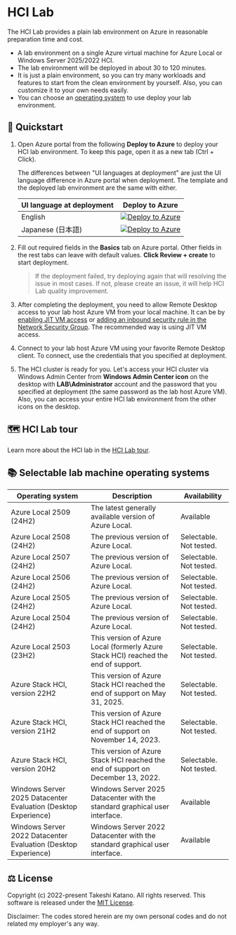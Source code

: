 # HCI Lab

The HCI Lab provides a plain lab environment on Azure in reasonable preparation time and cost.

- A lab environment on a single Azure virtual machine for Azure Local or Windows Server 2025/2022 HCI.
- The lab environment will be deployed in about 30 to 120 minutes.
- It is just a plain environment, so you can try many workloads and features to start from the clean environment by yourself. Also, you can customize it to your own needs easily.
- You can choose an [operating system](#-selectable-lab-machine-operating-systems) to use deploy your lab environment.

## 🚀 Quickstart

1. Open Azure portal from the following **Deploy to Azure** to deploy your HCI lab environment. To keep this page, open it as a new tab (Ctrl + Click).

    The differences between "UI languages at deployment" are just the UI language difference in Azure portal when deployment. The template and the deployed lab environment are the same with either.

    | UI language at deployment | Deploy to Azure |
    | ---- | ---- |
    | English | [![Deploy to Azure](https://aka.ms/deploytoazurebutton)](https://portal.azure.com/#view/Microsoft_Azure_CreateUIDef/CustomDeploymentBlade/uri/https%3A%2F%2Fraw.githubusercontent.com%2Ftksh164%2Fhci-lab%2Fmain%2Ftemplate%2Ftemplate.json/uiFormDefinitionUri/https%3A%2F%2Fraw.githubusercontent.com%2Ftksh164%2Fhci-lab%2Fmain%2Fuiforms%2Fuiform.json) |
    | Japanese (日本語) | [![Deploy to Azure](https://aka.ms/deploytoazurebutton)](https://portal.azure.com/#view/Microsoft_Azure_CreateUIDef/CustomDeploymentBlade/uri/https%3A%2F%2Fraw.githubusercontent.com%2Ftksh164%2Fhci-lab%2Fmain%2Ftemplate%2Ftemplate.json/uiFormDefinitionUri/https%3A%2F%2Fraw.githubusercontent.com%2Ftksh164%2Fhci-lab%2Fmain%2Fuiforms%2Fuiform-jajp.json) |

2. Fill out required fields in the **Basics** tab on Azure portal. Other fields in the rest tabs can leave with default values. **Click Review + create** to start deployment.

    > If the deployment failed, try deploying again that will resolving the issue in most cases. If not, please create an issue, it will help HCI Lab quality improvement.

3. After completing the deployment, you need to allow Remote Desktop access to your lab host Azure VM from your local machine. It can be by [enabling JIT VM access](https://learn.microsoft.com/azure/defender-for-cloud/just-in-time-access-usage) or [adding an inbound security rule in the Network Security Group](https://learn.microsoft.com/azure/virtual-network/tutorial-filter-network-traffic#create-security-rules). The recommended way is using JIT VM access.

4. Connect to your lab host Azure VM using your favorite Remote Desktop client. To connect, use the credentials that you specified at deployment.

5. The HCI cluster is ready for you. Let's access your HCI cluster via Windows Admin Center from **Windows Admin Center icon** on the desktop with **LAB\\Administrator** account and the password that you specified at deployment (the same password as the lab host Azure VM). Also, you can access your entire HCI lab environment from the other icons on the desktop.

## 🗺️ HCI Lab tour

Learn more about the HCI lab in the [HCI Lab tour](./docs/hci-lab-tour.md).

## 📚 Selectable lab machine operating systems

| Operating system | Description | Availability |
| ---- | ---- | ---- |
| Azure Local 2509 (24H2) | The latest generally available version of Azure Local. | Available |
| Azure Local 2508 (24H2) | The previous version of Azure Local. | Selectable. Not tested. |
| Azure Local 2507 (24H2) | The previous version of Azure Local. | Selectable. Not tested. |
| Azure Local 2506 (24H2) | The previous version of Azure Local. | Selectable. Not tested. |
| Azure Local 2505 (24H2) | The previous version of Azure Local. | Selectable. Not tested. |
| Azure Local 2504 (24H2) | The previous version of Azure Local. | Selectable. Not tested. |
| Azure Local 2503 (23H2) | This version of Azure Local (formerly Azure Stack HCI) reached the end of support. | Selectable. Not tested. |
| Azure Stack HCI, version 22H2 | This version of Azure Stack HCI reached the end of support on May 31, 2025. | Selectable. Not tested. |
| Azure Stack HCI, version 21H2 | This version of Azure Stack HCI reached the end of support on November 14, 2023. | Selectable. Not tested. |
| Azure Stack HCI, version 20H2 | This version of Azure Stack HCI reached the end of support on December 13, 2022. | Selectable. Not tested. |
| Windows Server 2025 Datacenter Evaluation (Desktop Experience) | Windows Server 2025 Datacenter with the standard graphical user interface. | Available |
| Windows Server 2022 Datacenter Evaluation (Desktop Experience) | Windows Server 2022 Datacenter with the standard graphical user interface. | Available |

## ⚖️ License

Copyright (c) 2022-present Takeshi Katano. All rights reserved. This software is released under the [MIT License](https://github.com/tksh164/hci-lab/blob/main/LICENSE).

Disclaimer: The codes stored herein are my own personal codes and do not related my employer's any way.
